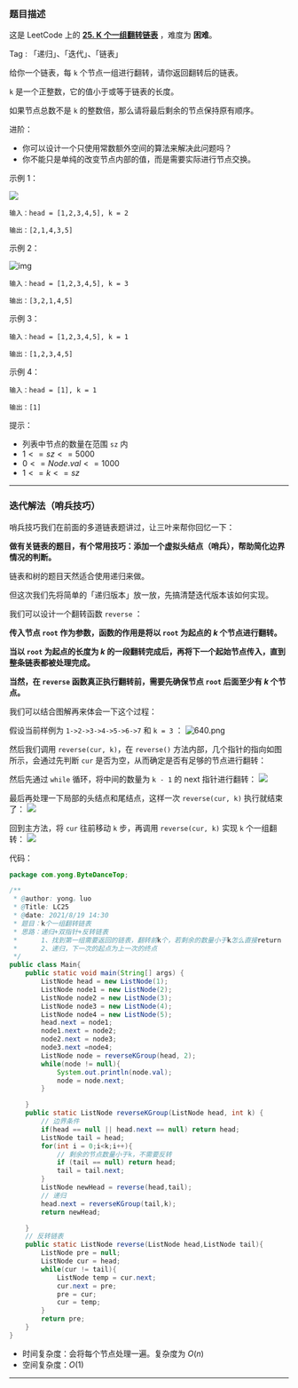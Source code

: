 ### 题目描述

这是 LeetCode 上的 **[25. K 个一组翻转链表](https://leetcode-cn.com/problems/reverse-nodes-in-k-group/solution/shua-chuan-lc-duo-tu-jiang-jie-di-gui-gu-6wr0/)** ，难度为 **困难**。

Tag : 「递归」、「迭代」、「链表」

给你一个链表，每 `k` 个节点一组进行翻转，请你返回翻转后的链表。

`k` 是一个正整数，它的值小于或等于链表的长度。

如果节点总数不是 `k` 的整数倍，那么请将最后剩余的节点保持原有顺序。

进阶：

* 你可以设计一个只使用常数额外空间的算法来解决此问题吗？
* 你不能只是单纯的改变节点内部的值，而是需要实际进行节点交换。

示例 1：

![](https://assets.leetcode.com/uploads/2020/10/03/reverse_ex1.jpg)

```
输入：head = [1,2,3,4,5], k = 2

输出：[2,1,4,3,5]
```

示例 2：

![img](https://assets.leetcode.com/uploads/2020/10/03/reverse_ex2.jpg)

```
输入：head = [1,2,3,4,5], k = 3

输出：[3,2,1,4,5]
```

示例 3：

```
输入：head = [1,2,3,4,5], k = 1

输出：[1,2,3,4,5]
```

示例 4：

```
输入：head = [1], k = 1

输出：[1]
```

提示：

* 列表中节点的数量在范围 `sz` 内
* $1 <= sz <= 5000$
* $0 <= Node.val <= 1000$
* $1 <= k <= sz$

---

### 迭代解法（哨兵技巧）

哨兵技巧我们在前面的多道链表题讲过，让三叶来帮你回忆一下：

**做有关链表的题目，有个常用技巧：添加一个虚拟头结点（哨兵），帮助简化边界情况的判断。**

链表和树的题目天然适合使用递归来做。

但这次我们先将简单的「递归版本」放一放，先搞清楚迭代版本该如何实现。

我们可以设计一个翻转函数 `reverse` ：

**传入节点 `root` 作为参数，函数的作用是将以 `root` 为起点的 $k$ 个节点进行翻转。**

**当以 `root` 为起点的长度为 $k$ 的一段翻转完成后，再将下一个起始节点传入，直到整条链表都被处理完成。**

**当然，在 `reverse` 函数真正执行翻转前，需要先确保节点 `root` 后面至少有 $k$ 个节点。**

我们可以结合图解再来体会一下这个过程：

假设当前样例为 `1->2->3->4->5->6->7` 和 `k = 3` ：
![640.png](https://pic.leetcode-cn.com/1611504231-hpqWAW-640.png)

然后我们调用 `reverse(cur, k)`，在 `reverse()` 方法内部，几个指针的指向如图所示，会通过先判断 `cur` 是否为空，从而确定是否有足够的节点进行翻转：

然后先通过 `while` 循环，将中间的数量为 `k - 1` 的 next 指针进行翻转：
![](https://pic.leetcode-cn.com/1611504239-sVeymg-640%20(1).png)

最后再处理一下局部的头结点和尾结点，这样一次 `reverse(cur, k)` 执行就结束了：
![](https://pic.leetcode-cn.com/1611504254-SJiHDp-640%20(2).png)

回到主方法，将 `cur` 往前移动 `k` 步，再调用 `reverse(cur, k)` 实现 `k` 个一组翻转：
![](https://pic.leetcode-cn.com/1611504265-qZGFAs-640%20(3).png)

代码：

```Java
package com.yong.ByteDanceTop;

/**
 * @author: yong。luo
 * @Title: LC25
 * @date: 2021/8/19 14:30
 * 题目：k个一组翻转链表
 * 思路：递归+双指针+反转链表
 *      1、找到第一组需要返回的链表，翻转前k个，若剩余的数量小于k怎么直接return
 *      2、递归，下一次的起点为上一次的终点
 */
public class Main{
    public static void main(String[] args) {
        ListNode head = new ListNode(1);
        ListNode node1 = new ListNode(2);
        ListNode node2 = new ListNode(3);
        ListNode node3 = new ListNode(4);
        ListNode node4 = new ListNode(5);
        head.next = node1;
        node1.next = node2;
        node2.next = node3;
        node3.next =node4;
        ListNode node = reverseKGroup(head, 2);
        while(node != null){
            System.out.println(node.val);
            node = node.next;
        }

    }
    public static ListNode reverseKGroup(ListNode head, int k) {
        // 边界条件
        if(head == null || head.next == null) return head;
        ListNode tail = head;
        for(int i = 0;i<k;i++){
            // 剩余的节点数量小于k，不需要反转
            if (tail == null) return head;
            tail = tail.next;
        }
        ListNode newHead = reverse(head,tail);
        // 递归
        head.next = reverseKGroup(tail,k);
        return newHead;

    }
    // 反转链表
    public static ListNode reverse(ListNode head,ListNode tail){
        ListNode pre = null;
        ListNode cur = head;
        while(cur != tail){
            ListNode temp = cur.next;
            cur.next = pre;
            pre = cur;
            cur = temp;
        }
        return pre;
    }
}


```

* 时间复杂度：会将每个节点处理一遍。复杂度为 $O(n)$
* 空间复杂度：$O(1)$

---

### 
